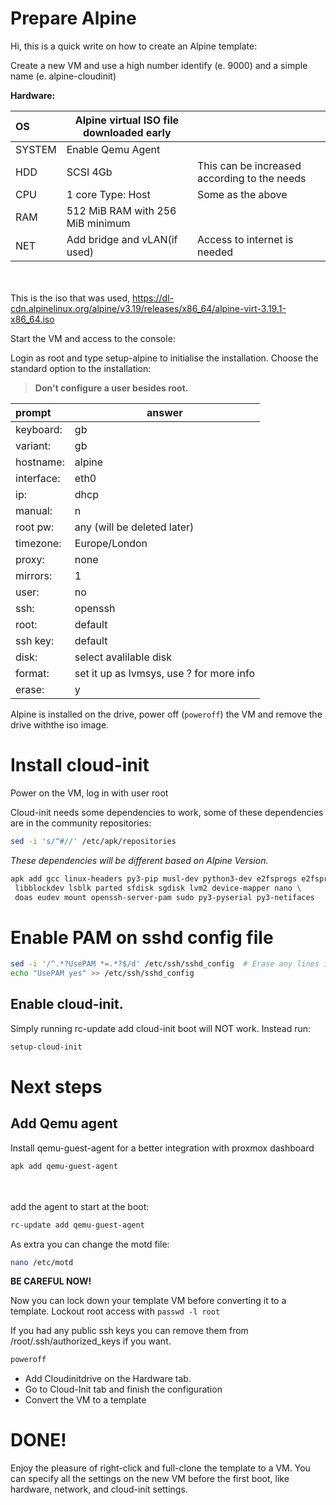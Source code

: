 # Prepare Alpine

Hi, this is a quick write on how to create an Alpine template:


Create a new VM and use a high number identify (e. 9000) and a simple name (e. alpine-cloudinit)

**Hardware:**

| OS | Alpine virtual ISO file downloaded early | |
| :-- | -- | -- |
| SYSTEM | Enable Qemu Agent |  |
| HDD | SCSI 4Gb   | This can be increased according to the needs |
| CPU | 1 core Type: Host  | Some as the above |
| RAM | 512 MiB RAM with 256 MiB minimum |   |
| NET | Add bridge and vLAN(if used) | Access to internet is needed |
 
\
\
This is the iso that was used,  https://dl-cdn.alpinelinux.org/alpine/v3.19/releases/x86_64/alpine-virt-3.19.1-x86_64.iso


Start the VM and access to the console:

Login as root and type setup-alpine to initialise the installation. Choose the standard option to the installation:

> **Don't configure a user besides root.**


| prompt | answer |
| :-- | -- |
| keyboard: | gb |
| variant: | gb |
| hostname: | alpine |
| interface: | eth0 |
| ip: | dhcp |
| manual: | n |
| root pw: | any (will be deleted later) |
| timezone: | Europe/London |
| proxy: | none|
| mirrors: | 1 |
| user: | no |
| ssh: | openssh |
| root: | default |
| ssh key: | default |
| disk: | select avalilable disk |
| format: | set it up as lvmsys, use ? for more info |
| erase: | y |

Alpine is installed on the drive, power off (```poweroff```) the VM and remove the drive withthe  iso image.


# Install cloud-init

Power on the VM, log in with user root 

Cloud-init needs some dependencies to work, some of these dependencies are in the community repositories:

```bash
sed -i 's/^#//' /etc/apk/repositories
```

<i>These dependencies will be different based on Alpine Version.</i>

```bash
apk add gcc linux-headers py3-pip musl-dev python3-dev e2fsprogs e2fsprogs-extra cloud-init \
 libblockdev lsblk parted sfdisk sgdisk lvm2 device-mapper nano \
 doas eudev mount openssh-server-pam sudo py3-pyserial py3-netifaces
```


# Enable PAM on sshd config file

```bash
sed -i '/^.*?UsePAM *=.*?$/d' /etc/ssh/sshd_config  # Erase any lines in the config that match the pattern, just to make sure. It was commented out in my install by default. I didn't run this.
echo "UsePAM yes" >> /etc/ssh/sshd_config
```

## Enable cloud-init.

Simply running rc-update add cloud-init boot will NOT work. Instead run:

```bash
setup-cloud-init
```


# Next steps

## Add Qemu agent

Install qemu-guest-agent for a better integration with proxmox dashboard

```bash
apk add qemu-guest-agent
```

\
\
add the agent to start at the boot:

```sh
rc-update add qemu-guest-agent
```

As extra you can change the motd file:

```bash
nano /etc/motd
```

<b>BE CAREFUL NOW!</b>

Now you can lock down your template VM before converting it to a template. Lockout root access with ```passwd -l root```

If you had any public ssh keys you can remove them from /root/.ssh/authorized_keys if you want.

```bash
poweroff
```

- Add Cloudinitdrive on the Hardware tab.
- Go to Cloud-Init tab and finish the configuration
- Convert the VM to a template

# DONE! 

Enjoy the pleasure of right-click and full-clone the template to a VM. You can specify all the settings on the new VM before the first boot, like hardware, network, and cloud-init settings.
